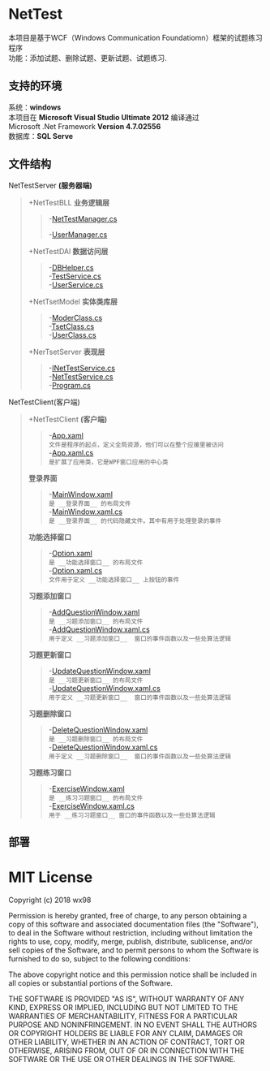 # NetTest
本项目是基于WCF（Windows Communication Foundatiomn）框架的试题练习程序   
功能：添加试题、删除试题、更新试题、试题练习.
## 支持的环境
系统：__windows__   
本项目在  __Microsoft Visual Studio Ultimate 2012__  编译通过   
Microsoft .Net Framework __Version 4.7.02556__    
数据库：__SQL Serve__

## 文件结构
NetTestServer __(服务器端)__    
>+NetTestBLL __业务逻辑层__   
>>-[NetTestManager.cs](/NetTestServer/NetTestBLL/TestManager.cs)   
>>   
>>-[UserManager.cs](/NetTestServer/NetTestBLL/UserManager.cs)   
>
>+NetTestDAl __数据访问层__
>>-[DBHelper.cs](/NetTestServer/NetTestDAL/DBHelper.cs)   
>>-[TestService.cs](/NetTestServer/NetTestDAL/TestService.cs)    
>>-[UserService.cs](/NetTestServer/NetTestDAL/UserService.cs)   
>
>+NetTsetModel __实体类库层__   
>>-[ModerClass.cs](/NetTestServer/NetTestModel/ModelClass.cs)   
>>-[TsetClass.cs](/NetTestServer/NetTestModel/TestClass.cs)   
>>-[UserClass.cs](/NetTestServer/NetTestModel/UserClass.cs)   
>
>+NerTsetServer __表现层__   
>>-[INetTestService.cs](/NetTestServer/NetTestServer/INetTestService.cs)   
>>-[NetTestService.cs](/NetTestServer/NetTestServer/NetTestService.cs)   
>>-[Program.cs](/NetTestServer/NetTestServer/Program.cs)   

NetTestClient(客户端)     
>+NetTestClient __(客户端)__    
>
>>-[App.xaml](/NetTestClient/NetTestClient/App.xaml)    
>>`文件是程序的起点，定义全局资源，他们可以在整个应援里被访问 `  
>>-[App.xaml.cs](/NetTestClient/NetTestClient/App.xaml.cs)    
>>`是扩展了应用类，它是WPF窗口应用的中心类`   
>
>__登录界面__
>>-[MainWindow.xaml](/NetTestClient/NetTestClient/MainWindow.xaml)   
>>`是 __登录界面__ 的布局文件`   
>>-[MainWindow.xaml.cs](/NetTestClient/NetTestClient/MainWindow.xaml.cs)   
>>`是 __登录界面__ 的代码隐藏文件。其中有用于处理登录的事件`    
>
>__功能选择窗口__
>>-[Option.xaml](/NetTestClient/NetTestClient/Option.xaml)    
>>`是 __功能选择窗口__ 的布局文件`   
>>-[Option.xaml.cs](/NetTestClient/NetTestClient/Option.xaml.cs)   
>>`文件用于定义 __功能选择窗口__ 上按钮的事件`   
>
>__习题添加窗口__
>>-[AddQuestionWindow.xaml](/NetTestClient/NetTestClient/AddQuestionWindow.xaml)   
>>`是 __习题添加窗口__ 的布局文件`    
>>-[AddQuestionWindow.xaml.cs](/NetTestClient/NetTestClient/AddQuestionWindow.xaml.cs)   
>>`用于定义 __习题添加窗口__  窗口的事件函数以及一些处算法逻辑`   
>
>__习题更新窗口__
>>-[UpdateQuestionWindow.xaml](/NetTestClient/NetTestClient/UpdateQuestionWindow.xaml)   
>>`是 __习题更新窗口__ 的布局文件`     
>>-[UpdateQuestionWindow.xaml.cs](/NetTestClient/NetTestClient/UpdateQuestionWindow.xaml.cs)   
>>`用于定义 __习题更新窗口__  窗口的事件函数以及一些处算法逻辑`   
>
>__习题删除窗口__   
>>-[DeleteQuestionWindow.xaml](/NetTestClient/NetTestClient/DeleteQuestionWindow.xaml)   
>>`是 __习题删除窗口__ 的布局文件`   
>>-[DeleteQuestionWindow.xaml.cs](/NetTestClient/NetTestClient/DeleteQuestionWindow.xaml.cs)   
>>`用于定义 __习题删除窗口__  窗口的事件函数以及一些处算法逻辑`   
>    
>__习题练习窗口__   
>>-[ExerciseWindow.xaml](/NetTestClient/NetTestClient/ExerciseWindow.xaml)   
>>`是 __练习习题窗口__ 的布局文件`  
>>-[ExerciseWindow.xaml.cs](/NetTestClient/NetTestClient/ExerciseWindow.xaml.cs)   
>>`用于 __练习习题窗口__ 窗口的事件函数以及一些处算法逻辑`

## 部署


MIT License
======
Copyright (c) 2018 wx98

Permission is hereby granted, free of charge, to any person obtaining a copy
of this software and associated documentation files (the "Software"), to deal
in the Software without restriction, including without limitation the rights
to use, copy, modify, merge, publish, distribute, sublicense, and/or sell
copies of the Software, and to permit persons to whom the Software is
furnished to do so, subject to the following conditions:

The above copyright notice and this permission notice shall be included in all
copies or substantial portions of the Software.

THE SOFTWARE IS PROVIDED "AS IS", WITHOUT WARRANTY OF ANY KIND, EXPRESS OR
IMPLIED, INCLUDING BUT NOT LIMITED TO THE WARRANTIES OF MERCHANTABILITY,
FITNESS FOR A PARTICULAR PURPOSE AND NONINFRINGEMENT. IN NO EVENT SHALL THE
AUTHORS OR COPYRIGHT HOLDERS BE LIABLE FOR ANY CLAIM, DAMAGES OR OTHER
LIABILITY, WHETHER IN AN ACTION OF CONTRACT, TORT OR OTHERWISE, ARISING FROM,
OUT OF OR IN CONNECTION WITH THE SOFTWARE OR THE USE OR OTHER DEALINGS IN THE
SOFTWARE.

